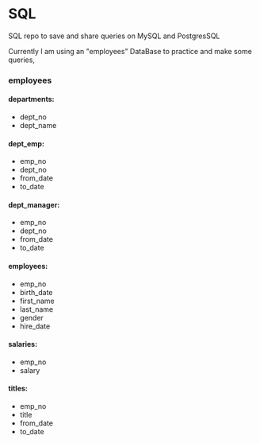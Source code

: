 # SQL
SQL repo to save and share queries on MySQL and PostgresSQL

Currently I am using an "employees" DataBase to practice and make some queries,

### employees
#### departments:
*    dept_no
*    dept_name
#### dept_emp:
*    emp_no
*    dept_no
*    from_date
*    to_date
#### dept_manager:
*    emp_no
*    dept_no
*    from_date
*    to_date
#### employees:
*    emp_no
*    birth_date
*    first_name
*    last_name
*    gender
*    hire_date
#### salaries:
*    emp_no
*    salary
#### titles:
*    emp_no
*    title
*    from_date
*    to_date
